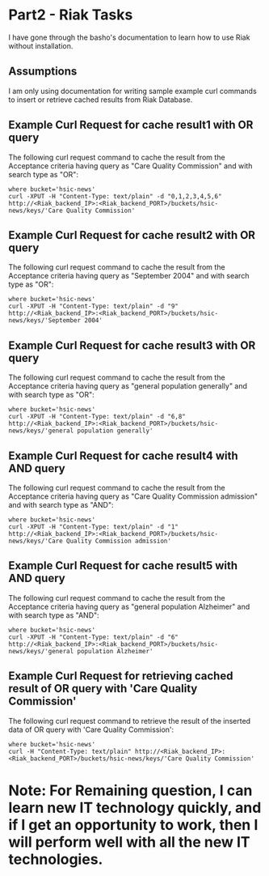 # Part2 - Riak Tasks
I have gone through the basho's documentation to learn how to use Riak without installation.

## Assumptions
I am only using documentation for writing sample example curl commands to insert or retrieve cached results from Riak Database.

## Example Curl Request for cache result1 with OR query 
The following curl request command to cache the result from the Acceptance criteria having query as "Care Quality Commission" and with search type as "OR":
```
where bucket='hsic-news'
curl -XPUT -H "Content-Type: text/plain" -d "0,1,2,3,4,5,6" http://<Riak_backend_IP>:<Riak_backend_PORT>/buckets/hsic-news/keys/'Care Quality Commission'
```

## Example Curl Request for cache result2 with OR query
The following curl request command to cache the result from the Acceptance criteria having query as "September 2004" and with search type as "OR":
```
where bucket='hsic-news'
curl -XPUT -H "Content-Type: text/plain" -d "9" http://<Riak_backend_IP>:<Riak_backend_PORT>/buckets/hsic-news/keys/'September 2004'
```

## Example Curl Request for cache result3 with OR query
The following curl request command to cache the result from the Acceptance criteria having query as "general population generally" and with search type as "OR":
```
where bucket='hsic-news'
curl -XPUT -H "Content-Type: text/plain" -d "6,8" http://<Riak_backend_IP>:<Riak_backend_PORT>/buckets/hsic-news/keys/'general population generally'
```

## Example Curl Request for cache result4 with AND query
The following curl request command to cache the result from the Acceptance criteria having query as "Care Quality Commission admission" and with search type as "AND":
```
where bucket='hsic-news'
curl -XPUT -H "Content-Type: text/plain" -d "1" http://<Riak_backend_IP>:<Riak_backend_PORT>/buckets/hsic-news/keys/'Care Quality Commission admission'
```

## Example Curl Request for cache result5 with AND query
The following curl request command to cache the result from the Acceptance criteria having query as "general population Alzheimer" and with search type as "AND":
```
where bucket='hsic-news'
curl -XPUT -H "Content-Type: text/plain" -d "6" http://<Riak_backend_IP>:<Riak_backend_PORT>/buckets/hsic-news/keys/'general population Alzheimer'
```

## Example Curl Request for retrieving cached result of OR query with 'Care Quality Commission'
The following curl request command to retrieve the result of the inserted data of OR query with 'Care Quality Commission':
```
where bucket='hsic-news'
curl -H "Content-Type: text/plain" http://<Riak_backend_IP>:<Riak_backend_PORT>/buckets/hsic-news/keys/'Care Quality Commission'
```

# Note: For Remaining question, I can learn new IT technology quickly, and if I get an opportunity to work, then I will perform well with all the new IT technologies.
